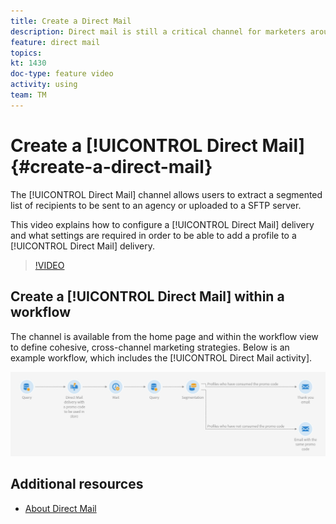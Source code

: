 ```yaml
---
title: Create a Direct Mail
description: Direct mail is still a critical channel for marketers around the world and they can now orchestrate these offline interactions alongside their online ones. The same engine that powers digital communications, such as email and mobile, can now personalize direct mailers as well.
feature: direct mail 
topics: 
kt: 1430  
doc-type: feature video
activity: using
team: TM
---
```


# Create a [!UICONTROL Direct Mail] {#create-a-direct-mail}

The [!UICONTROL Direct Mail] channel allows users to extract a segmented list of recipients to be sent to an agency or uploaded to a SFTP server.

This video explains how to configure a [!UICONTROL Direct Mail] delivery and what settings are required in order to be able to add a profile to a [!UICONTROL Direct Mail] delivery.

>[!VIDEO](https://video.tv.adobe.com/v/23417?quality=12)

## Create a [!UICONTROL Direct Mail] within a workflow

The channel is available from the home page and within the workflow view to define cohesive, cross-channel marketing strategies. Below is an example workflow, which includes the [!UICONTROL Direct Mail activity].

![Workflow Image](/help/acs/assets/direct_mail_examplewf.png)

## Additional resources

* [About Direct Mail](https://docs.adobe.com/content/help/en/campaign-standard/using/communication-channels/direct-mail/about-direct-mail.html)
